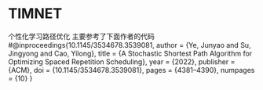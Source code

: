 # TIMNET
个性化学习路径优化
主要参考了下面作者的代码
#@inproceedings{10.1145/3534678.3539081,
author = {Ye, Junyao and Su, Jingyong and Cao, Yilong},
title = {A Stochastic Shortest Path Algorithm for Optimizing Spaced Repetition Scheduling},
year = {2022},
publisher = {ACM},
doi = {10.1145/3534678.3539081},
pages = {4381–4390},
numpages = {10}
}
